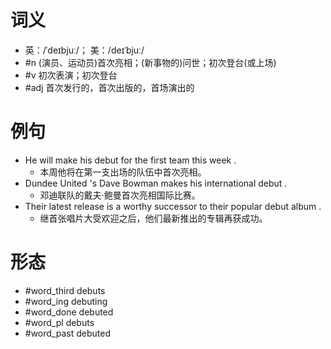 # 词义
- 英：/ˈdeɪbjuː/； 美：/deɪˈbjuː/
- #n (演员、运动员)首次亮相；(新事物的)问世；初次登台(或上场)
- #v 初次表演；初次登台
- #adj 首次发行的，首次出版的，首场演出的
# 例句
- He will make his debut for the first team this week .
	- 本周他将在第一支出场的队伍中首次亮相。
- Dundee United 's Dave Bowman makes his international debut .
	- 邓迪联队的戴夫·鲍曼首次亮相国际比赛。
- Their latest release is a worthy successor to their popular debut album .
	- 继首张唱片大受欢迎之后，他们最新推出的专辑再获成功。
# 形态
- #word_third debuts
- #word_ing debuting
- #word_done debuted
- #word_pl debuts
- #word_past debuted
